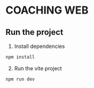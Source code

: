 # COACHING WEB

## Run the project

1. Install dependencies

```bash
npm install
```

2. Run the vite project

```bash
npm run dev
```
